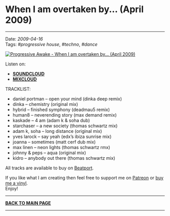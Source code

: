 # When I am overtaken by... (April 2009) 

----

Date: *2009-04-16*  
Tags: *#progressive house*, *#techno*, *#dance*  

<!-- FIXME: should point to YouTube Mix-->
[![Progressive Awake - When I am overtaken by... (April 2009)](https://thumbnailer.mixcloud.com/unsafe/300x300/extaudio/d/6/5/d/8ee1-87ad-4738-bfcb-50695b62ed0a)](https://www.mixcloud.com/progressiveawake/when-i-am-overtaken-by-april-2009/)

Listen on:
<!-- * [**YOUTUBE**](https://www.youtube.com/watch?v=FIXME) -->
* [**SOUNDCLOUD**](https://soundcloud.com/progawake09/when-i-am-overtaken-by-april-2009)
* [**MIXCLOUD**](https://www.mixcloud.com/progressiveawake/when-i-am-overtaken-by-april-2009/)  
<!-- * [**SPOTIFY**](https://open.spotify.com/playlist/FIXME) -->

<!-- * [**Download MP3 (59MB, 63min)**](https://1drv.ms/u/s!AmzuuXrjf51v2LI5ecFnxFl0NWI2Wg?e=Vo0Wm6) -->

TRACKLIST:  

* daniel portman – open your mind (dinka deep remix)
* dinka – chemistry (original mix)
* hybrid – finished symphony (deadmau5 remix)
* human8 – neverending story (max demand remix)
* kaskade – 4 am (adam k & soha dub)
* starchaser – a new society (thomas schwartz mix)
* adam k, soha – long distance (original mix)
* yves larock – say yeah (edx’s ibiza sunrise mix)
* joanna – sometimes (matt cerf dub mix)
* max linen – neon lights (thomas schwartz rmx)
* johnny & peps – aqua (original mix)
* kidro – anybody out there (thomas schwartz mix)

All tracks are available to buy on <a href="http://beatport.com" target="_blank">Beatport</a>. 

If you like what I am creating then feel free to support me on [Patreon](https://www.patreon.com/shivioua) or [buy me a vinyl](https://www.buymeacoffee.com/shivioua).  
Enjoy!  

----

[**BACK TO MAIN PAGE**](./README.md)

---- 